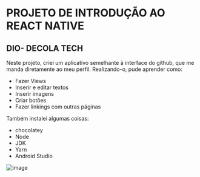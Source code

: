 # PROJETO DE INTRODUÇÃO AO REACT NATIVE
## DIO- DECOLA TECH

Neste projeto, criei um aplicativo semelhante à interface do github, que me manda diretamente ao meu perfil.
Realizando-o, pude aprender como:
- Fazer Views
- Inserir e editar textos
- Inserir imagens
- Criar botões
- Fazer linkings com outras páginas

Também instalei algumas coisas:
- chocolatey 
- Node
- JDK
- Yarn
- Android Studio

![image](https://user-images.githubusercontent.com/105074625/170805900-b5f72744-92cf-451e-af5f-0ec22dd7137e.png)
